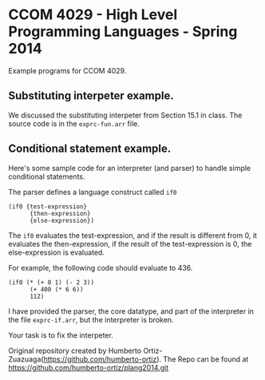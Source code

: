 # CCOM 4029 - High Level Programming Languages - Spring 2014

Example programs for CCOM 4029.

## Substituting interpeter example.

We discussed the substituting interpeter from Section 15.1 in
class. The source code is in the `exprc-fun.arr` file.

## Conditional statement example.

Here's some sample code for an interpreter (and parser) to handle
simple conditional statements.

The parser defines a language construct called `if0`

```
(if0 {test-expression}
      {then-expression}
	  {else-expression})
```

The `if0` evaluates the test-expression, and if the result is
different from 0, it evaluates the then-expression, if the result of
the test-expression is 0, the else-expression is evaluated.

For example, the following code should evaluate to 436.

```
(if0 (* (+ 0 1) (- 2 3))
      (+ 400 (* 6 6))
	  112)
```

I have provided the parser, the core datatype, and part of the
interpreter in the file `exprc-if.arr`, but the interpreter is broken.

Your task is to fix the interpeter.

Original repository created by Humberto Ortiz-Zuazuaga(https://github.com/humberto-ortiz). The Repo can be found at https://github.com/humberto-ortiz/plang2014.git
